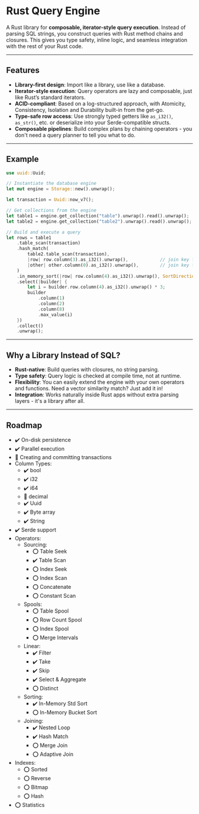 # Rust Query Engine

A Rust library for **composable, iterator-style query execution**.
Instead of parsing SQL strings, you construct queries with Rust method chains and closures. This gives you type safety, inline logic, and seamless integration with the rest of your Rust code.

---

## Features

* **Library-first design**: Import like a library, use like a database.
* **Iterator-style execution**: Query operators are lazy and composable, just like Rust’s standard iterators.
* **ACID-compliant**: Based on a log-structured approach, with Atomicity, Consistency, Isolation and Durability built-in from the get-go.
* **Type-safe row access**: Use strongly typed getters like `as_i32()`, `as_str()`, etc. or deserialize into your Serde-compatible structs.
* **Composable pipelines**: Build complex plans by chaining operators - you don't need a query planner to tell you what to do.

---

## Example

```rust
use uuid::Uuid;

// Instantiate the database engine
let mut engine = Storage::new().unwrap();

let transaction = Uuid::now_v7();

// Get collections from the engine
let table1 = engine.get_collection("table").unwrap().read().unwrap();
let table2 = engine.get_collection("table2").unwrap().read().unwrap();

// Build and execute a query
let rows = table1
    .table_scan(transaction)
    .hash_match(
        table2.table_scan(transaction),
        |row| row.column(3).as_i32().unwrap(),            // join key from table1
        |other| other.column(0).as_i32().unwrap(),        // join key from table2
    )
    .in_memory_sort(|row| row.column(4).as_i32().unwrap(), SortDirection::Descending)
    .select(|builder| {
        let i = builder.row.column(4).as_i32().unwrap() * 3;
        builder
            .column(1)
            .column(2)
            .column(8)
            .max_value(i)
    })
    .collect()
    .unwrap();
```

---

## Why a Library Instead of SQL?

* **Rust-native**: Build queries with closures, no string parsing.
* **Type safety**: Query logic is checked at compile time, not at runtime.
* **Flexibility**: You can easily extend the engine with your own operators and functions. Need a vector similarity match? Just add it in!
* **Integration**: Works naturally inside Rust apps without extra parsing layers - it's a library after all.

---

## Roadmap

- :heavy_check_mark: On-disk persistence
- :heavy_check_mark: Parallel execution
- :hammer: Creating and committing transactions
- Column Types:
  - :heavy_check_mark: bool
  - :heavy_check_mark: i32
  - :heavy_check_mark: i64
  - :hammer: decimal
  - :heavy_check_mark: Uuid
  - :heavy_check_mark: Byte array
  - :heavy_check_mark: String
- :heavy_check_mark: Serde support
- Operators:
  - Sourcing:
    - :o: Table Seek
    - :heavy_check_mark: Table Scan
    - :o: Index Seek
    - :o: Index Scan
    - :o: Concatenate
    - :o: Constant Scan
  - Spools:
    - :o: Table Spool
    - :o: Row Count Spool
    - :o: Index Spool
    - :o: Merge Intervals
  - Linear:
    - :heavy_check_mark: Filter
    - :heavy_check_mark: Take
    - :heavy_check_mark: Skip
    - :heavy_check_mark: Select & Aggregate
    - :o: Distinct
  - Sorting:
    - :heavy_check_mark: In-Memory Std Sort
    - :o: In-Memory Bucket Sort
  - Joining:
    - :heavy_check_mark: Nested Loop
    - :heavy_check_mark: Hash Match
    - :o: Merge Join
    - :o: Adaptive Join
- Indexes:
  - :o: Sorted
  - :o: Reverse
  - :o: Bitmap
  - :o: Hash
- :o: Statistics
